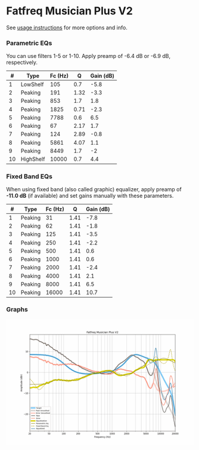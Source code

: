 # Fatfreq Musician Plus V2
See [usage instructions](https://github.com/jaakkopasanen/AutoEq#usage) for more options and info.

### Parametric EQs
You can use filters 1-5 or 1-10. Apply preamp of -6.4 dB or -6.9 dB, respectively.

|   # | Type      |   Fc (Hz) |    Q |   Gain (dB) |
|-----|-----------|-----------|------|-------------|
|   1 | LowShelf  |       105 | 0.7  |        -5.8 |
|   2 | Peaking   |       191 | 1.32 |        -3.3 |
|   3 | Peaking   |       853 | 1.7  |         1.8 |
|   4 | Peaking   |      1825 | 0.71 |        -2.3 |
|   5 | Peaking   |      7788 | 0.6  |         6.5 |
|   6 | Peaking   |        67 | 2.17 |         1.7 |
|   7 | Peaking   |       124 | 2.89 |        -0.8 |
|   8 | Peaking   |      5861 | 4.07 |         1.1 |
|   9 | Peaking   |      8449 | 1.7  |        -2   |
|  10 | HighShelf |     10000 | 0.7  |         4.4 |

### Fixed Band EQs
When using fixed band (also called graphic) equalizer, apply preamp of **-11.0 dB** (if available) and set gains manually with these parameters.

|   # | Type    |   Fc (Hz) |    Q |   Gain (dB) |
|-----|---------|-----------|------|-------------|
|   1 | Peaking |        31 | 1.41 |        -7.8 |
|   2 | Peaking |        62 | 1.41 |        -1.8 |
|   3 | Peaking |       125 | 1.41 |        -3.5 |
|   4 | Peaking |       250 | 1.41 |        -2.2 |
|   5 | Peaking |       500 | 1.41 |         0.6 |
|   6 | Peaking |      1000 | 1.41 |         0.6 |
|   7 | Peaking |      2000 | 1.41 |        -2.4 |
|   8 | Peaking |      4000 | 1.41 |         2.1 |
|   9 | Peaking |      8000 | 1.41 |         6.5 |
|  10 | Peaking |     16000 | 1.41 |        10.7 |

### Graphs
![](./Fatfreq%20Musician%20Plus%20V2.png)
